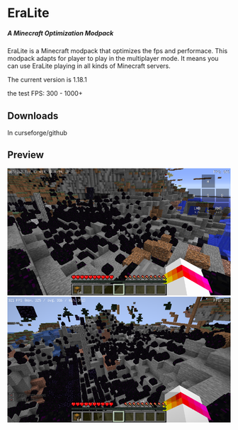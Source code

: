 # EraLite
<h5>A Minecraft Optimization Modpack</h2>

EraLite is a Minecraft modpack that optimizes the fps and performace. This modpack adapts for player to play in the multiplayer mode. It means you can use EraLite playing in all kinds of Minecraft servers.

The current version is 1.18.1

the test FPS: 300 - 1000+


## Downloads

In curseforge/github

## Preview

![1](./img/1.12.2EraLite.png "1.12.2EraLite")
![2](./img/1.18.1EraLite.png "1.18.1EraLite")
